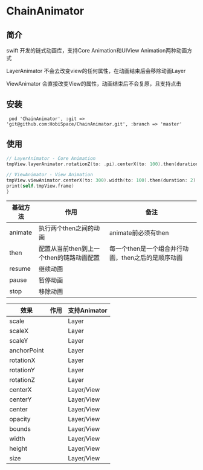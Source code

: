 # ChainAnimator

## 简介
swift 开发的链式动画库，支持Core Animation和UIView Animation两种动画方式

LayerAnimator 不会去改变view的任何属性，在动画结束后会移除动画Layer

ViewAnimator 会直接改变View的属性，动画结束后不会复原，且支持点击

## 安装

```
 pod 'ChainAnimator', :git => 'git@github.com:HobiSpace/ChainAnimator.git', :branch => 'master'
```

## 使用

```swift
// LayerAnimator - Core Animation
tmpView.layerAnimator.rotationZ(to: .pi).centerX(to: 100).then(duration: 3).width(to: 100).centerX(to: 135).then(duration: 2).animate()

// ViewAnimator - View Animation
tmpView.viewAnimator.centerX(to: 300).width(to: 100).then(duration: 2).opacity(to: 0.3).height(to: 300).then(duration: 2, repeatCount: 3, delay: 0).animate(delay: 2) { (flag) in
print(self.tmpView.frame)
}
```

| 基础方法 | 作用 | 备注 |
| ------ | ------ | ------ |
| animate | 执行两个then之间的动画 | animate前必须有then |
| then | 配置从当前then到上一个then的链路动画配置 | 每一个then是一个组合并行动画，then之后的是顺序动画 |
| resume | 继续动画 |  |
| pause | 暂停动画 |  |
| stop | 移除动画 |  |


| 效果 | 作用 | 支持Animator |
| ------ | ------ | ------ |
| scale | | Layer |
| scaleX | | Layer |
| scaleY | | Layer |
| anchorPoint |  | Layer |
| rotationX | | Layer |
| rotationY | | Layer |
| rotationZ | | Layer |
| centerX | | Layer/View |
| centerY | | Layer/View |
| center | | Layer/View |
| opacity | | Layer/View |
| bounds | | Layer/View |
| width | | Layer/View |
| height | | Layer/View |
| size | | Layer/View |

